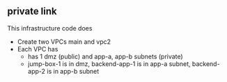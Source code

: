 ## private link

This infrastructure code does

* Create two VPCs main and vpc2
* Each VPC has 
  - has 1 dmz (public) and app-a, app-b subnets (private)
  - jump-box-1 is in dmz, backend-app-1 is in app-a subnet, backend-app-2 is in app-b subnet
  
  
 
